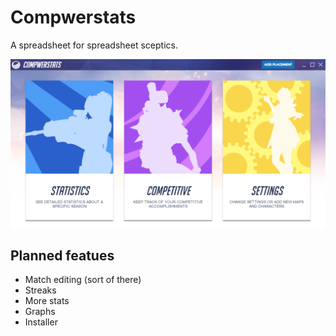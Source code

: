 # Compwerstats
A spreadsheet for spreadsheet sceptics.

![Screenshot of main page](/screenshot.png?raw=true "Screenshot of main page")

## Planned featues

* Match editing (sort of there)
* Streaks
* More stats
* Graphs
* Installer